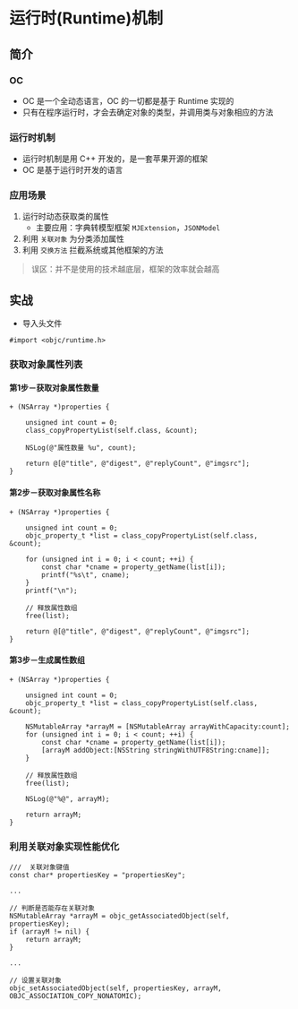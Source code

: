 # 运行时(Runtime)机制

## 简介

### OC
* OC 是一个全动态语言，OC 的一切都是基于 Runtime 实现的
* 只有在程序运行时，才会去确定对象的类型，并调用类与对象相应的方法

### 运行时机制

* 运行时机制是用 C++ 开发的，是一套苹果开源的框架
* OC 是基于运行时开发的语言

### 应用场景

1. 运行时动态获取类的属性
    - 主要应用：字典转模型框架 `MJExtension`，`JSONModel`
2. 利用 `关联对象` 为分类添加属性
3. 利用 `交换方法` 拦截系统或其他框架的方法

> 误区：并不是使用的技术越底层，框架的效率就会越高

## 实战

* 导入头文件

```objc
#import <objc/runtime.h>
```

### 获取对象属性列表

#### 第1步－获取对象属性数量

```objc
+ (NSArray *)properties {

    unsigned int count = 0;
    class_copyPropertyList(self.class, &count);

    NSLog(@"属性数量 %u", count);

    return @[@"title", @"digest", @"replyCount", @"imgsrc"];
}
```

#### 第2步－获取对象属性名称

```objc
+ (NSArray *)properties {

    unsigned int count = 0;
    objc_property_t *list = class_copyPropertyList(self.class, &count);

    for (unsigned int i = 0; i < count; ++i) {
        const char *cname = property_getName(list[i]);
        printf("%s\t", cname);
    }
    printf("\n");

    // 释放属性数组
    free(list);

    return @[@"title", @"digest", @"replyCount", @"imgsrc"];
}
```

#### 第3步－生成属性数组

```objc
+ (NSArray *)properties {

    unsigned int count = 0;
    objc_property_t *list = class_copyPropertyList(self.class, &count);

    NSMutableArray *arrayM = [NSMutableArray arrayWithCapacity:count];
    for (unsigned int i = 0; i < count; ++i) {
        const char *cname = property_getName(list[i]);
        [arrayM addObject:[NSString stringWithUTF8String:cname]];
    }

    // 释放属性数组
    free(list);

    NSLog(@"%@", arrayM);

    return arrayM;
}
```

### 利用关联对象实现性能优化

```objc
///  关联对象键值
const char* propertiesKey = "propertiesKey";

...

// 判断是否能存在关联对象
NSMutableArray *arrayM = objc_getAssociatedObject(self, propertiesKey);
if (arrayM != nil) {
    return arrayM;
}

...

// 设置关联对象
objc_setAssociatedObject(self, propertiesKey, arrayM, OBJC_ASSOCIATION_COPY_NONATOMIC);
```

